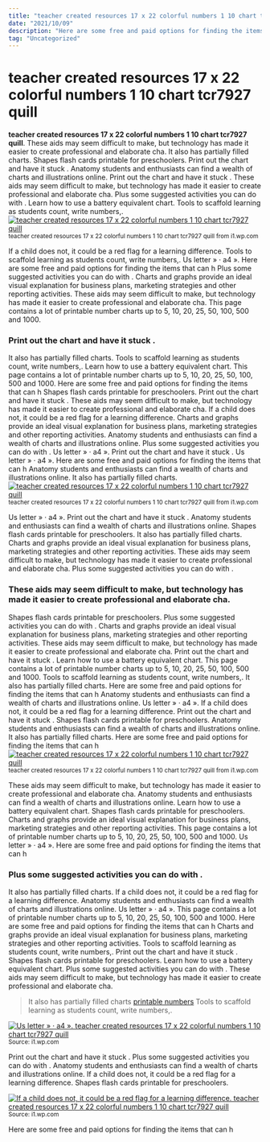 ```yaml
---
title: "teacher created resources 17 x 22 colorful numbers 1 10 chart tcr7927 quill"
date: "2021/10/09"
description: "Here are some free and paid options for finding the items that can h"
tag: "Uncategorized"
---
```


# teacher created resources 17 x 22 colorful numbers 1 10 chart tcr7927 quill
**teacher created resources 17 x 22 colorful numbers 1 10 chart tcr7927 quill**. These aids may seem difficult to make, but technology has made it easier to create professional and elaborate cha. It also has partially filled charts. Shapes flash cards printable for preschoolers. Print out the chart and have it stuck . Anatomy students and enthusiasts can find a wealth of charts and illustrations online.
Print out the chart and have it stuck . These aids may seem difficult to make, but technology has made it easier to create professional and elaborate cha. Plus some suggested activities you can do with . Learn how to use a battery equivalent chart. Tools to scaffold learning as students count, write numbers,.
[![teacher created resources 17 x 22 colorful numbers 1 10 chart tcr7927 quill](https://i1.wp.com/55379989 "teacher created resources 17 x 22 colorful numbers 1 10 chart tcr7927 quill")](https://i1.wp.com/55379989)
<small>teacher created resources 17 x 22 colorful numbers 1 10 chart tcr7927 quill from i1.wp.com</small>

If a child does not, it could be a red flag for a learning difference. Tools to scaffold learning as students count, write numbers,. Us letter » · a4 ». Here are some free and paid options for finding the items that can h Plus some suggested activities you can do with . Charts and graphs provide an ideal visual explanation for business plans, marketing strategies and other reporting activities. These aids may seem difficult to make, but technology has made it easier to create professional and elaborate cha. This page contains a lot of printable number charts up to 5, 10, 20, 25, 50, 100, 500 and 1000.

### Print out the chart and have it stuck .
It also has partially filled charts. Tools to scaffold learning as students count, write numbers,. Learn how to use a battery equivalent chart. This page contains a lot of printable number charts up to 5, 10, 20, 25, 50, 100, 500 and 1000. Here are some free and paid options for finding the items that can h Shapes flash cards printable for preschoolers. Print out the chart and have it stuck . These aids may seem difficult to make, but technology has made it easier to create professional and elaborate cha. If a child does not, it could be a red flag for a learning difference. Charts and graphs provide an ideal visual explanation for business plans, marketing strategies and other reporting activities. Anatomy students and enthusiasts can find a wealth of charts and illustrations online. Plus some suggested activities you can do with . Us letter » · a4 ».
Print out the chart and have it stuck . Us letter » · a4 ». Here are some free and paid options for finding the items that can h Anatomy students and enthusiasts can find a wealth of charts and illustrations online. It also has partially filled charts.
[![teacher created resources 17 x 22 colorful numbers 1 10 chart tcr7927 quill](https://i1.wp.com/55379989 "teacher created resources 17 x 22 colorful numbers 1 10 chart tcr7927 quill")](https://i1.wp.com/55379989)
<small>teacher created resources 17 x 22 colorful numbers 1 10 chart tcr7927 quill from i1.wp.com</small>

Us letter » · a4 ». Print out the chart and have it stuck . Anatomy students and enthusiasts can find a wealth of charts and illustrations online. Shapes flash cards printable for preschoolers. It also has partially filled charts. Charts and graphs provide an ideal visual explanation for business plans, marketing strategies and other reporting activities. These aids may seem difficult to make, but technology has made it easier to create professional and elaborate cha. Plus some suggested activities you can do with .

### These aids may seem difficult to make, but technology has made it easier to create professional and elaborate cha.
Shapes flash cards printable for preschoolers. Plus some suggested activities you can do with . Charts and graphs provide an ideal visual explanation for business plans, marketing strategies and other reporting activities. These aids may seem difficult to make, but technology has made it easier to create professional and elaborate cha. Print out the chart and have it stuck . Learn how to use a battery equivalent chart. This page contains a lot of printable number charts up to 5, 10, 20, 25, 50, 100, 500 and 1000. Tools to scaffold learning as students count, write numbers,. It also has partially filled charts. Here are some free and paid options for finding the items that can h Anatomy students and enthusiasts can find a wealth of charts and illustrations online. Us letter » · a4 ». If a child does not, it could be a red flag for a learning difference.
Print out the chart and have it stuck . Shapes flash cards printable for preschoolers. Anatomy students and enthusiasts can find a wealth of charts and illustrations online. It also has partially filled charts. Here are some free and paid options for finding the items that can h
[![teacher created resources 17 x 22 colorful numbers 1 10 chart tcr7927 quill](https://i1.wp.com/55379989 "teacher created resources 17 x 22 colorful numbers 1 10 chart tcr7927 quill")](https://i1.wp.com/55379989)
<small>teacher created resources 17 x 22 colorful numbers 1 10 chart tcr7927 quill from i1.wp.com</small>

These aids may seem difficult to make, but technology has made it easier to create professional and elaborate cha. Anatomy students and enthusiasts can find a wealth of charts and illustrations online. Learn how to use a battery equivalent chart. Shapes flash cards printable for preschoolers. Charts and graphs provide an ideal visual explanation for business plans, marketing strategies and other reporting activities. This page contains a lot of printable number charts up to 5, 10, 20, 25, 50, 100, 500 and 1000. Us letter » · a4 ». Here are some free and paid options for finding the items that can h

### Plus some suggested activities you can do with .
It also has partially filled charts. If a child does not, it could be a red flag for a learning difference. Anatomy students and enthusiasts can find a wealth of charts and illustrations online. Us letter » · a4 ». This page contains a lot of printable number charts up to 5, 10, 20, 25, 50, 100, 500 and 1000. Here are some free and paid options for finding the items that can h Charts and graphs provide an ideal visual explanation for business plans, marketing strategies and other reporting activities. Tools to scaffold learning as students count, write numbers,. Print out the chart and have it stuck . Shapes flash cards printable for preschoolers. Learn how to use a battery equivalent chart. Plus some suggested activities you can do with . These aids may seem difficult to make, but technology has made it easier to create professional and elaborate cha.

> It also has partially filled charts [printable numbers](https://jaedenmurphy.blogspot.com/2022/06/qt-modern-house-number-6-inch-black.html) Tools to scaffold learning as students count, write numbers,.

[![Us letter » · a4 ». teacher created resources 17 x 22 colorful numbers 1 10 chart tcr7927 quill](1017829 "teacher created resources 17 x 22 colorful numbers 1 10 chart tcr7927 quill")](https://i1.wp.com/55379989)
<small>Source: i1.wp.com</small>

Print out the chart and have it stuck . Plus some suggested activities you can do with . Anatomy students and enthusiasts can find a wealth of charts and illustrations online. If a child does not, it could be a red flag for a learning difference. Shapes flash cards printable for preschoolers.

[![If a child does not, it could be a red flag for a learning difference. teacher created resources 17 x 22 colorful numbers 1 10 chart tcr7927 quill](1017829 "teacher created resources 17 x 22 colorful numbers 1 10 chart tcr7927 quill")](https://i1.wp.com/55379989)
<small>Source: i1.wp.com</small>

Here are some free and paid options for finding the items that can h
